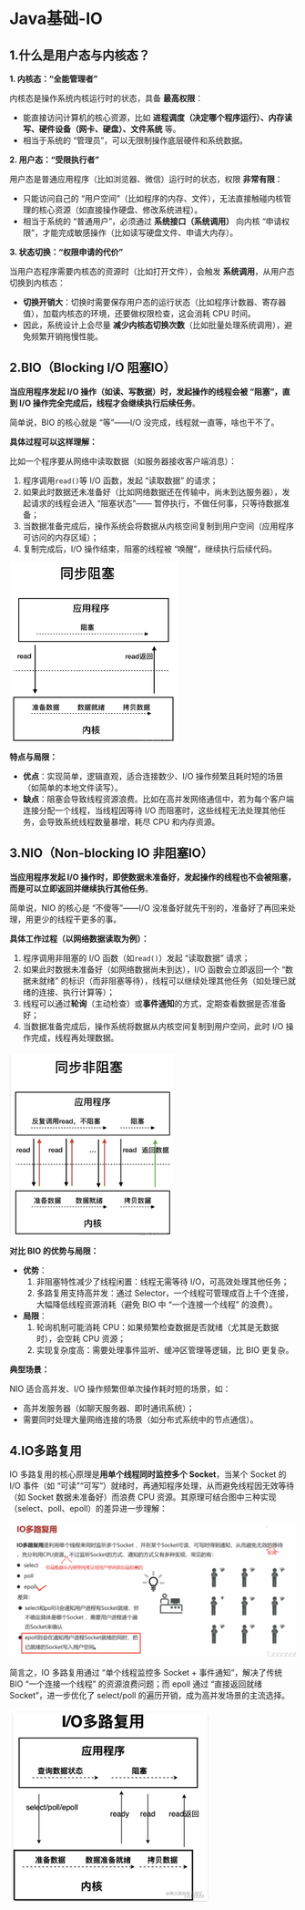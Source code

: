 # Java基础-IO



## 1.什么是用户态与内核态？

**1. 内核态：“全能管理者”**

内核态是操作系统内核运行时的状态，具备 **最高权限**：

- 能直接访问计算机的核心资源，比如 **进程调度（决定哪个程序运行）、内存读写、硬件设备（网卡、硬盘）、文件系统** 等。
- 相当于系统的 “管理员”，可以无限制操作底层硬件和系统数据。

**2. 用户态：“受限执行者”**

用户态是普通应用程序（比如浏览器、微信）运行时的状态，权限 **非常有限**：

- 只能访问自己的 “用户空间”（比如程序的内存、文件），无法直接触碰内核管理的核心资源（如直接操作硬盘、修改系统进程）。
- 相当于系统的 “普通用户”，必须通过 **系统接口（系统调用）** 向内核 “申请权限”，才能完成敏感操作（比如读写硬盘文件、申请大内存）。

**3. 状态切换：“权限申请的代价”**

当用户态程序需要内核态的资源时（比如打开文件），会触发 **系统调用**，从用户态切换到内核态：

- **切换开销大**：切换时需要保存用户态的运行状态（比如程序计数器、寄存器值），加载内核态的环境，还要做权限检查，这会消耗 CPU 时间。
- 因此，系统设计上会尽量 **减少内核态切换次数**（比如批量处理系统调用），避免频繁开销拖慢性能。



## 2.BIO（Blocking I/O 阻塞IO）

**当应用程序发起 I/O 操作（如读、写数据）时，发起操作的线程会被 “阻塞”，直到 I/O 操作完全完成后，线程才会继续执行后续任务**。

简单说，BIO 的核心就是 “等”——I/O 没完成，线程就一直等，啥也干不了。

**具体过程可以这样理解：**

比如一个程序要从网络中读取数据（如服务器接收客户端消息）：

1. 程序调用`read()`等 I/O 函数，发起 “读取数据” 的请求；
2. 如果此时数据还未准备好（比如网络数据还在传输中，尚未到达服务器），发起请求的线程会进入 “阻塞状态”—— 暂停执行，不做任何事，只等待数据准备；
3. 当数据准备完成后，操作系统会将数据从内核空间复制到用户空间（应用程序可访问的内存区域）；
4. 复制完成后，I/O 操作结束，阻塞的线程被 “唤醒”，继续执行后续代码。

<img src="https://raw.githubusercontent.com/Yzitong/When-Java-meets-LLM/main/images/image-20250818144052649.png" alt="image-20250818144052649" style="zoom:50%;" />

**特点与局限：**

- **优点**：实现简单，逻辑直观，适合连接数少、I/O 操作频繁且耗时短的场景（如简单的本地文件读写）。
- **缺点**：阻塞会导致线程资源浪费。比如在高并发网络通信中，若为每个客户端连接分配一个线程，当线程因等待 I/O 而阻塞时，这些线程无法处理其他任务，会导致系统线程数量暴增，耗尽 CPU 和内存资源。

## 3.NIO（Non-blocking IO 非阻塞IO）

**当应用程序发起 I/O 操作时，即使数据未准备好，发起操作的线程也不会被阻塞，而是可以立即返回并继续执行其他任务**。

简单说，NIO 的核心是 “不傻等”——I/O 没准备好就先干别的，准备好了再回来处理，用更少的线程干更多的事。

**具体工作过程（以网络数据读取为例）：**

1. 程序调用非阻塞的 I/O 函数（如`read()`）发起 “读取数据” 请求；
2. 如果此时数据未准备好（如网络数据尚未到达），I/O 函数会立即返回一个 “数据未就绪” 的标识（而非阻塞等待），线程可以继续处理其他任务（如处理已就绪的连接、执行计算等）；
3. 线程可以通过**轮询**（主动检查）或**事件通知**的方式，定期查看数据是否准备好；
4. 当数据准备完成后，操作系统将数据从内核空间复制到用户空间，此时 I/O 操作完成，线程再处理数据。

<img src="https://raw.githubusercontent.com/Yzitong/When-Java-meets-LLM/main/images/image-20250818152533698.png" alt="image-20250818152533698" style="zoom: 67%;" />

**对比 BIO 的优势与局限：**

- **优势**：
  1. 非阻塞特性减少了线程闲置：线程无需等待 I/O，可高效处理其他任务；
  2. 多路复用支持高并发：通过 Selector，一个线程可管理成百上千个连接，大幅降低线程资源消耗（避免 BIO 中 “一个连接一个线程” 的浪费）。
- **局限**：
  1. 轮询机制可能消耗 CPU：如果频繁检查数据是否就绪（尤其是无数据时），会空耗 CPU 资源；
  2. 实现复杂度高：需要处理事件监听、缓冲区管理等逻辑，比 BIO 更复杂。

**典型场景：**

NIO 适合高并发、I/O 操作频繁但单次操作耗时短的场景，如：

- 高并发服务器（如聊天服务器、即时通讯系统）；
- 需要同时处理大量网络连接的场景（如分布式系统中的节点通信）。



## 4.IO多路复用

IO 多路复用的核心原理是**用单个线程同时监控多个 Socket**，当某个 Socket 的 I/O 事件（如 “可读”“可写”）就绪时，再通知程序处理，从而避免线程因无效等待（如 Socket 数据未准备好）而浪费 CPU 资源。其原理可结合图中三种实现（select、poll、epoll）的差异进一步理解：

![image-20250818152352390](https://raw.githubusercontent.com/Yzitong/When-Java-meets-LLM/main/images/image-20250818152352390.png)

简言之，IO 多路复用通过 “单个线程监控多 Socket + 事件通知”，解决了传统 BIO “一个连接一个线程” 的资源浪费问题；而 epoll 通过 “直接返回就绪 Socket”，进一步优化了 select/poll 的遍历开销，成为高并发场景的主流选择。

<img src="https://raw.githubusercontent.com/Yzitong/When-Java-meets-LLM/main/images/image-20250818153217791.png" alt="image-20250818153217791" style="zoom:67%;" />